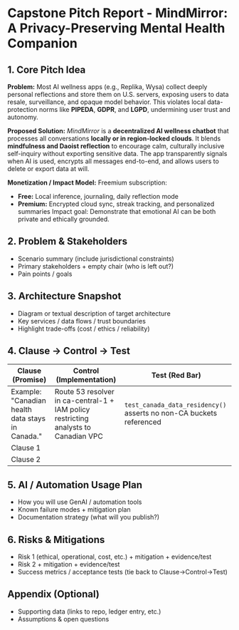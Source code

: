 # Capstone Pitch Report - **MindMirror: A Privacy-Preserving Mental Health Companion**

## 1. Core Pitch Idea

**Problem:**
Most AI wellness apps (e.g., Replika, Wysa) collect deeply personal reflections and store them on U.S. servers, exposing users to data resale, surveillance, and opaque model behavior. This violates local data-protection norms like **PIPEDA**, **GDPR**, and **LGPD**, undermining user trust and autonomy.

**Proposed Solution:**
*MindMirror* is a **decentralized AI wellness chatbot** that processes all conversations **locally or in region-locked clouds**. It blends **mindfulness and Daoist reflection** to encourage calm, culturally inclusive self-inquiry without exporting sensitive data.
The app transparently signals when AI is used, encrypts all messages end-to-end, and allows users to delete or export data at will.

**Monetization / Impact Model:**
Freemium subscription:

* **Free:** Local inference, journaling, daily reflection mode
* **Premium:** Encrypted cloud sync, streak tracking, and personalized summaries
  Impact goal: Demonstrate that emotional AI can be both private and ethically grounded.

## 2. Problem & Stakeholders
- Scenario summary (include jurisdictional constraints)
- Primary stakeholders + empty chair (who is left out?)
- Pain points / goals

## 3. Architecture Snapshot
- Diagram or textual description of target architecture
- Key services / data flows / trust boundaries
- Highlight trade-offs (cost / ethics / reliability)

## 4. Clause → Control → Test
| Clause (Promise) | Control (Implementation) | Test (Red Bar) |
| --- | --- | --- |
| Example: "Canadian health data stays in Canada." | Route 53 resolver in ca-central-1 + IAM policy restricting analysts to Canadian VPC | `test_canada_data_residency()` asserts no non-CA buckets referenced |
| Clause 1 | | |
| Clause 2 | | |

## 5. AI / Automation Usage Plan
- How you will use GenAI / automation tools
- Known failure modes + mitigation plan
- Documentation strategy (what will you publish?)

## 6. Risks & Mitigations
- Risk 1 (ethical, operational, cost, etc.) + mitigation + evidence/test
- Risk 2 + mitigation + evidence/test
- Success metrics / acceptance tests (tie back to Clause→Control→Test)

## Appendix (Optional)
- Supporting data (links to repo, ledger entry, etc.)
- Assumptions & open questions